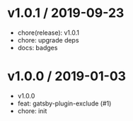 # v1.0.1 / 2019-09-23

- chore(release): v1.0.1
- chore: upgrade deps
- docs: badges

# v1.0.0 / 2019-01-03

- v1.0.0
- feat: gatsby-plugin-exclude (#1)
- chore: init
